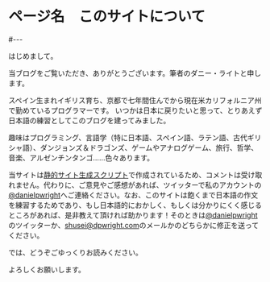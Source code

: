 # ページ名　このサイトについて
#---


はじめまして。

当ブログをご覧いただき、ありがとうございます。筆者のダニー・ライトと申します。

スペイン生まれイギリス育ち、京都で七年間住んでから現在米カリフォルニア州で勤めているプログラマーです。
いつかは日本に戻りたいと思って、とりあえず日本語の練習としてこのブログを建ってみました。

趣味はプログラミング、言語学（特に日本語、スペイン語、ラテン語、古代ギリシャ語）、ダンジョンズ＆ドラゴンズ、ゲームやアナログゲーム、旅行、哲学、音楽、アルゼンチンタンゴ……色々あります。

当サイトは[静的サイト生成スクリプト](/1)で作成されているため、コメントは受け取れません。代わりに、ご意見やご感想があれば、ツイッターで私のアカウントの[@danielpwright](https://twitter.com/danielpwright)へご連絡ください。なお、このサイトは飽くまで日本語の作文を練習するためであり、もし日本語的におかしく、もしくは分かりにくく感じるところがあれば、是非教えて頂ければ助かります！そのときは[@danielpwright](https://twitter.com/danielpwright)のツイッターか、[shusei@dpwright.com](mailto:shusei@dpwright.com)のメールかのどちらかに修正を送ってください。

では、どうぞごゆっくりお読みください。

よろしくお願いします。
